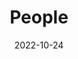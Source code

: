 ---
title: People
date: 2022-10-24

type: landing

sections:
  - block: people
    content:
      title: Biography
      # Choose which groups/teams of users to display.
      #   Edit `user_groups` in each user's profile to add them to one or more of these groups.
      user_groups:
          - Principal Investigators
          # - Researchers
          # - Grad Students
          # - Administration
          # - Visitors
          # - Alumni
      sort_by: Params.last_name
      sort_ascending: true
    design:
      show_interests: true
      show_role: true
      show_social: true

  - block: markdown
    content:
      title: Working experience
      subtitle:
      text: |
        | | |
        |--------------|---------------|
        |2023 – present|Visiting Lecturer, Solid State Institute & Electrical and Computer Engineering Department,   [Technion - Israel Institute of Technology](https://www.technion.ac.il/en/home-2/), Israel|
        | 2018 – 2023 | Postdoc Fellow, Solid State Institute & Electrical and Computer Engineering Department, [Technion - Israel Institute of Technology](https://www.technion.ac.il/en/home-2/), Israel. <br> supervised by Prof. [Ido Kaminer](https://kaminer.technion.ac.il/) (Adolph Lomb Medal Recipient) |
        |2017–2018|Technology Director, Linbou Nearfield Technology Co., Ltd.(start-up), China|
        |2016–2017|Project Officer, Physics & Applied Physics, [Nanyang Technological University](https://www.ntu.edu.sg/), Singapore|

  - block: markdown
    content:
      title: Education experience
      subtitle:
      text: |
        | | | |
        |--------------|---------------|---------------|
        |2012 – 2017| Ph.D. in Physics | Nanyang Technological Universiyt, Singapore|
        |2010 – 2012| Graduate studies in Physics | Chinese Academic of Science, China|
        |2006 – 2010| B.Sc. in Physics	| Sun-yat Sen Univerity, China|
 

  - block: markdown
    content:
      title: Academic Service
      subtitle:
      text: |
        | | |
        |--------------|---------------|
        |2025|[Section Chair and Organizer for PIERS 2025](https://abdb2025.piers.org/session.html?sid=S060)|
        |2020-present|Referee for Research, APL Photonics, APL, PRE, OE, Adv. Sci. and Sci. Rep.|
        |2023,2025|[Scientific Committee of NANOP 2023, 2025](https://premc.org/conferences/nanop-nanophotonics-micro-nano-optics/committee/)|
  
  - block: markdown
    content:
      title: Awards
      subtitle:
      text: |
        | | |
        |--------------|---------------|
        |2022|Postdoctoral Fellowships in Quantum, Technion|
        |2018|PBC scholarship program for outstanding post-doctoral students, Council for Higher Education of Israel (55 person each year nationwide)|
        |2017|Overseas High-Level Professional in Shenzhen (C)|

             
    design:
      columns: '1'


---